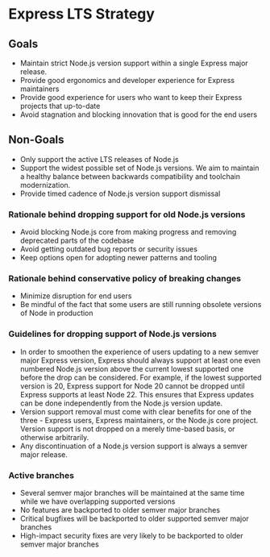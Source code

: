 # Express LTS Strategy

## Goals

* Maintain strict Node.js version support within a single Express major release.
* Provide good ergonomics and developer experience for Express maintainers
* Provide good experience for users who want to keep their Express projects that up-to-date
* Avoid stagnation and blocking innovation that is good for the end users

## Non-Goals

* Only support the active LTS releases of Node.js
* Support the widest possible set of Node.js versions. We aim to maintain a healthy balance between backwards compatibility and toolchain modernization.
* Provide timed cadence of Node.js version support dismissal

### Rationale behind dropping support for old Node.js versions

* Avoid blocking Node.js core from making progress and removing deprecated parts of the codebase
* Avoid getting outdated bug reports or security issues
* Keep options open for adopting newer patterns and tooling

### Rationale behind conservative policy of breaking changes

* Minimize disruption for end users
* Be mindful of the fact that some users are still running obsolete versions of Node in production

### Guidelines for dropping support of Node.js versions

* In order to smoothen the experience of users updating to a new semver major Express version, Express should always support at least one even numbered Node.js version above the current lowest supported one before the drop can be considered. For example, if the lowest supported version is 20, Express support for Node 20 cannot be dropped until Express supports at least Node 22. This ensures that Express updates can be done independently from the Node.js version update.
* Version support removal must come with clear benefits for one of the three - Express users, Express maintainers, or the Node.js core project. Version support is not dropped on a merely time-based basis, or otherwise arbitrarily.
* Any discontinuation of a Node.js version support is always a semver major release.

### Active branches

* Several semver major branches will be maintained at the same time while we have overlapping supported versions
* No features are backported to older semver major branches
* Critical bugfixes will be backported to older supported semver major branches
* High-impact security fixes are very likely to be backported to older semver major branches
